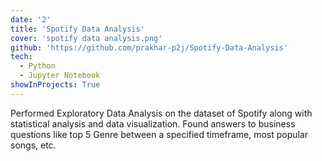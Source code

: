 ```yaml
---
date: '2'
title: 'Spotify Data Analysis'
cover: 'spotify data analysis.png'
github: 'https://github.com/prakhar-p2j/Spotify-Data-Analysis'
tech:
  - Python
  - Jupyter Notebook
showInProjects: True
---
```


Performed Exploratory Data Analysis on the dataset of Spotify along with statistical analysis and data visualization. Found answers to business questions like top 5 Genre between a specified timeframe, most popular songs, etc.
